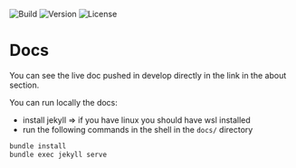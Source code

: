 
![Build](https://github.com/TommasoBrini/PPS-24-SCALcetto/actions/workflows/CI.yml/badge.svg)
![Version](https://img.shields.io/github/v/release/TommasoBrini/PPS-24-SCALcetto?include_prereleases)
![License](https://img.shields.io/github/license/TommasoBrini/PPS-24-SCALcetto)

# Docs
You can see the live doc pushed in develop directly in the link in the about section. 

You can run locally the docs:
- install jekyll => if you have linux you should have wsl installed
- run the following commands in the shell in the `docs/` directory
``` bash
bundle install
bundle exec jekyll serve
```